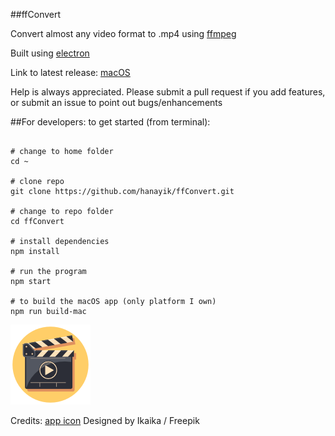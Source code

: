 ##ffConvert

Convert almost any video format to .mp4 using [ffmpeg](https://ffmpeg.org/)

Built using [electron](http://electron.atom.io/)

Link to latest release: [macOS](https://github.com/hanayik/ffConvert/releases/download/1.0.3/macOS.zip)

Help is always appreciated. Please submit a pull request if you add features, or submit an issue to point out bugs/enhancements

##For developers:
to get started (from terminal):

```

# change to home folder
cd ~

# clone repo
git clone https://github.com/hanayik/ffConvert.git

# change to repo folder
cd ffConvert

# install dependencies
npm install

# run the program
npm start

# to build the macOS app (only platform I own)
npm run build-mac

```

![ffConvert](./media/icon64x64.png)

Credits: [app icon](http://www.freepik.com) Designed by Ikaika / Freepik
